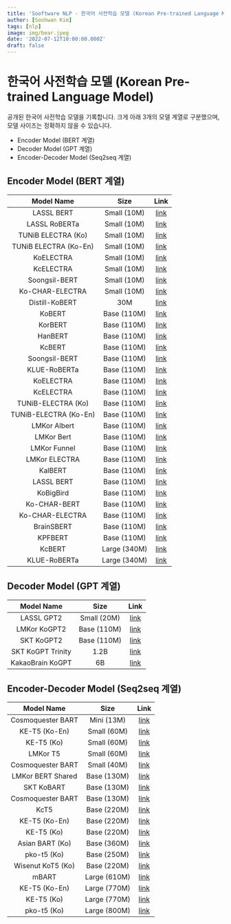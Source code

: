 ```yaml
---
title: 'Sooftware NLP - 한국어 사전학습 모델 (Korean Pre-trained Language Model)'
author: [Soohwan Kim]
tags: [nlp]
image: img/bear.jpeg
date: '2022-07-12T10:00:00.000Z'
draft: false
---
```


# 한국어 사전학습 모델 (Korean Pre-trained Language Model)
   
공개된 한국어 사전학습 모델을 기록합니다. 크게 아래 3개의 모델 계열로 구분했으며, 모델 사이즈는 정확하지 않을 수 있습니다.

- Encoder Model (BERT 계열)
- Decoder Model (GPT 계열)
- Encoder-Decoder Model (Seq2seq 계열)
  
  
## Encoder Model (BERT 계열)

| Model Name     | Size           |  Link           |
| :------------: | :------------: |  :------------: |
|   LASSL BERT   |   Small (10M)   |      [link](https://huggingface.co/lassl/bert-ko-small)   |
|   LASSL RoBERTa   |   Small (10M)   |      [link](https://huggingface.co/lassl/roberta-ko-small)   |
|   TUNiB ELECTRA (Ko)   |   Small (10M)   |      [link](https://huggingface.co/tunib/electra-ko-small)   |
|   TUNiB ELECTRA (Ko-En)   |   Small (10M)   |      [link](https://huggingface.co/tunib/electra-ko-en-small)   |
|   KoELECTRA   |   Small (10M)   |      [link](https://huggingface.co/monologg/koelectra-small-v3-discriminator)   |
|  KcELECTRA   |   Small (10M)   |     [link](https://huggingface.co/beomi/kcelectra-v2022-dev)   |
|   Soongsil-BERT   |   Small (10M)   |   [link](https://huggingface.co/jason9693/soongsil-bert-small)   |
|   Ko-CHAR-ELECTRA  |   Small (10M)   |     [link](https://huggingface.co/monologg/kocharelectra-small-discriminator)   |
|   Distill-KoBERT   |   30M   |     [link](https://huggingface.co/monologg/kocharelectra-base-discriminator)   |
|   KoBERT   |   Base (110M)   |      [link](https://huggingface.co/skt/kobert-base-v1)   |
|   KorBERT   |   Base (110M)   |     [link](https://aiopen.etri.re.kr/service_dataset.php)   |
|   HanBERT   |   Base (110M)  |     [link](https://github.com/monologg/HanBert-Transformers)   |
| KcBERT    |   Base (110M)   |     [link](https://huggingface.co/beomi/kcbert-base)   |
|   Soongsil-BERT   |   Base (110M)   |   [link](https://huggingface.co/jason9693/soongsil-bert-base)   |
|   KLUE-RoBERTa   |   Base (110M)  |     [link](https://huggingface.co/klue/roberta-base)   |
|   KoELECTRA   |   Base (110M)   |     [link](https://huggingface.co/monologg/koelectra-base-v3-discriminator)   |
|   KcELECTRA   |   Base (110M)   |     [link](https://huggingface.co/beomi/KcELECTRA-base)   |
|   TUNiB-ELECTRA (Ko)   |   Base (110M)   |      [link](https://huggingface.co/tunib/electra-ko-base)   |
|   TUNiB-ELECTRA (Ko-En)   |   Base (110M)   |     [link](https://huggingface.co/tunib/electra-ko-en-base)   |
|   LMKor Albert   |   Base (110M)   |      [link](https://huggingface.co/kykim/albert-kor-base)   |
|   LMKor Bert   |   Base (110M)  |    [link](https://huggingface.co/kykim/bert-kor-base)   |
|   LMKor Funnel   |   Base (110M)   |    [link](https://huggingface.co/kykim/funnel-kor-base)   |
|   LMKor ELECTRA   |   Base (110M)   |   [link](https://huggingface.co/kykim/electra-kor-base)   |
|   KalBERT   |   Base (110M)   |     [link](https://github.com/MrBananaHuman/KalBert)   |
|   LASSL BERT   |   Base (110M)   |      [link](https://huggingface.co/lassl/bert-ko-base)   |
|   KoBigBird   |   Base (110M)   |      [link](https://huggingface.co/monologg/kobigbird-bert-base)   |
|   Ko-CHAR-BERT   |   Base (110M)   |     [link](https://github.com/MrBananaHuman/KoreanCharacterBert)   |
|   Ko-CHAR-ELECTRA   |   Base (110M)   |     [link](https://huggingface.co/monologg/kocharelectra-base-discriminator)   |
|   BrainSBERT   |   Base (110M)   |     [link](https://huggingface.co/hyunwoongko/brainsbert-base)   |
| KPFBERT | Base (110M) | [link](https://huggingface.co/jinmang2/kpfbert) |
| KcBERT     |   Large (340M)   |     [link](https://huggingface.co/beomi/kcbert-large)   |
|   KLUE-RoBERTa   |   Large (340M)  |   [link](https://huggingface.co/klue/roberta-large)   |

## Decoder Model (GPT 계열)

| Model Name     | Size           |  Link           |
| :------------: | :------------: |  :------------: |
|   LASSL GPT2   |   Small (20M)   |      [link](https://huggingface.co/lassl/gpt2-ko-small)   |
|   LMKor KoGPT2   |   Base (110M)   |      [link](https://huggingface.co/kykim/gpt3-kor-small_based_on_gpt2)   |
|   SKT KoGPT2   |   Base (110M)   |      [link](https://huggingface.co/skt/kogpt2-base-v2)   |
|   SKT KoGPT Trinity   |   1.2B   |      [link](https://huggingface.co/skt/ko-gpt-trinity-1.2B-v0.5)   |
|   KakaoBrain KoGPT   |   6B   |      [link](https://huggingface.co/kakaobrain/kogpt)   |

## Encoder-Decoder Model (Seq2seq 계열)  

| Model Name     | Size           |  Link           |
| :------------: | :------------: |  :------------: |
|   Cosmoquester BART   |   Mini (13M)   |      [link](https://huggingface.co/cosmoquester/bart-ko-mini)   |
|   KE-T5 (Ko-En)   |   Small (60M)   |      [link](https://huggingface.co/KETI-AIR/ke-t5-small)   |
|   KE-T5 (Ko)   |   Small (60M)   |      [link](https://huggingface.co/KETI-AIR/ke-t5-small-ko)   |
|   LMKor T5  |   Small (60M)   |     [link](https://huggingface.co/kykim/t5-kor-small)   |
|   Cosmoquester BART   |   Small (40M)   |      [link](https://huggingface.co/cosmoquester/bart-ko-small)   |
|   LMKor BERT Shared   |   Base (130M)   |      [link](https://huggingface.co/kykim/bertshared-kor-base)   |
|   SKT KoBART   |   Base (130M)   |      [link](https://huggingface.co/gogamza/kobart-base-v2)   |
|   Cosmoquester BART   |   Base (130M)   |      [link](https://huggingface.co/gogamza/kobart-base-v2)   |
| KcT5     |   Base (220M)   |     [link](https://huggingface.co/beomi/KcT5-dev)   |
| KE-T5 (Ko-En)    |   Base (220M)   |     [link](https://huggingface.co/KETI-AIR/ke-t5-base)   |
| KE-T5 (Ko)    |   Base (220M)   |     [link](https://huggingface.co/KETI-AIR/ke-t5-basko)   |
|   Asian BART (Ko)   |   Base (360M)   |      [link](hyunwoongko/asian-bart-ko)   |
| pko-t5 (Ko) | Base (250M) | [link](https://huggingface.co/paust/pko-t5-base) |
| Wisenut KoT5 (Ko) | Base (220M) | [link](https://github.com/wisenut-research/KoT5#usage) |
|   mBART   |   Large (610M)   |      [link](https://huggingface.co/facebook/mbart-large-50)   |
| KE-T5 (Ko-En)    |   Large (770M)   |     [link](https://huggingface.co/KETI-AIR/ke-t5-large)   |
| KE-T5 (Ko)    |   Large (770M)   |     [link](https://huggingface.co/KETI-AIR/ke-t5-large-ko)   |
| pko-t5 (Ko) | Large (800M) | [link](https://huggingface.co/paust/pko-t5-large) |
